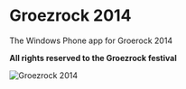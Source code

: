 Groezrock 2014
=============

The Windows Phone app for Groerock 2014

**All rights reserved to the Groezrock festival**

![Groezrock 2014](http://i.imgur.com/wxNnEod.png)
